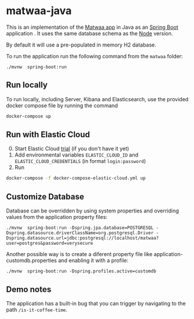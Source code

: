 # matwaa-java
This is an implementation of the [Matwaa app](http://readapt.io) in Java as an [Spring Boot](https://projects.spring.io/spring-boot/) application . It uses the same
database schema as the [Node](https://github.com/readaptio/matwaa) version.

By default it will use a pre-populated in memory H2 database.

To run the application run the following command from the `matwaa` folder:

    ./mvnw  spring-boot:run

## Run locally
To run locally, including Server, Kibana and Elasticsearch, use the provided docker compose file by running the command
```bash   
docker-compose up
```

## Run with Elastic Cloud

0. Start Elastic Cloud [trial](https://www.elastic.co/cloud/elasticsearch-service/signup) (if you don't have it yet)
1. Add environmental variables `ELASTIC_CLOUD_ID` and `ELASTIC_CLOUD_CREDENTIALS` (in format `login:password`)
2. Run 
```bash
docker-compose -f docker-compose-elastic-cloud.yml up
```

## Customize Database

Database can be overridden by using system properties and overriding values from the application property files:

    ./mvnw  spring-boot:run -Dspring.jpa.database=POSTGRESQL -Dspring.datasource.driverClassName=org.postgresql.Driver -Dspring.datasource.url=jdbc:postgresql://localhost/matwaa?user=postgres&password=verysecure 

Another possible way is to create a diferent property file like application-customdb.properties and enabling it with a profile:

    ./mvnw  spring-boot:run -Dspring.profiles.active=customdb

## Demo notes

The application has a built-in bug that you can trigger by
navigating to the path `/is-it-coffee-time`.